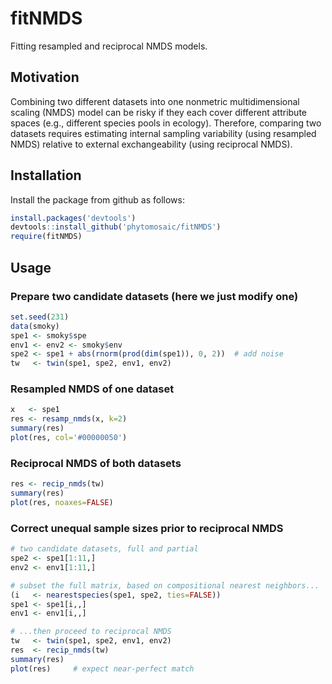 # fitNMDS
Fitting resampled and reciprocal NMDS models.


## Motivation

Combining two different datasets into one nonmetric multidimensional scaling (NMDS) model can be risky if they each cover different attribute spaces (e.g., different species pools in ecology). Therefore, comparing two datasets requires estimating internal sampling variability (using resampled NMDS) relative to external exchangeability (using reciprocal NMDS).


## Installation

Install the package from github as follows:
```r
install.packages('devtools')
devtools::install_github('phytomosaic/fitNMDS')
require(fitNMDS)
```


## Usage

### Prepare two candidate datasets (here we just modify one)
```r
set.seed(231)
data(smoky)
spe1 <- smoky$spe
env1 <- env2 <- smoky$env
spe2 <- spe1 + abs(rnorm(prod(dim(spe1)), 0, 2))  # add noise
tw   <- twin(spe1, spe2, env1, env2)
```


### Resampled NMDS of one dataset
```r
x   <- spe1
res <- resamp_nmds(x, k=2)
summary(res)
plot(res, col='#00000050')
```


### Reciprocal NMDS of both datasets
```r
res <- recip_nmds(tw)
summary(res)
plot(res, noaxes=FALSE)
```


### Correct unequal sample sizes prior to reciprocal NMDS
```r
# two candidate datasets, full and partial
spe2 <- spe1[1:11,]
env2 <- env1[1:11,]

# subset the full matrix, based on compositional nearest neighbors...
(i   <- nearestspecies(spe1, spe2, ties=FALSE))
spe1 <- spe1[i,,]
env1 <- env1[i,,]

# ...then proceed to reciprocal NMDS
tw   <- twin(spe1, spe2, env1, env2)
res  <- recip_nmds(tw)
summary(res)
plot(res)     # expect near-perfect match
```

